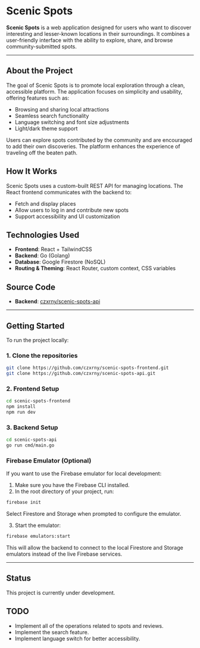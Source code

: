 # Scenic Spots

**Scenic Spots** is a web application designed for users who want to discover interesting and lesser-known locations in their surroundings. It combines a user-friendly interface with the ability to explore, share, and browse community-submitted spots.

---

## About the Project

The goal of Scenic Spots is to promote local exploration through a clean, accessible platform. The application focuses on simplicity and usability, offering features such as:

- Browsing and sharing local attractions
- Seamless search functionality
- Language switching and font size adjustments
- Light/dark theme support

Users can explore spots contributed by the community and are encouraged to add their own discoveries. The platform enhances the experience of traveling off the beaten path.

## How It Works

Scenic Spots uses a custom-built REST API for managing locations. The React frontend communicates with the backend to:

- Fetch and display places
- Allow users to log in and contribute new spots
- Support accessibility and UI customization

## Technologies Used

- **Frontend**: React + TailwindCSS
- **Backend**: Go (Golang)
- **Database**: Google Firestore (NoSQL)
- **Routing & Theming**: React Router, custom context, CSS variables

## Source Code

- **Backend**: [czxrny/scenic-spots-api](https://github.com/czxrny/scenic-spots-api)

---

## Getting Started

To run the project locally:

### 1. Clone the repositories

```bash
git clone https://github.com/czxrny/scenic-spots-frontend.git
git clone https://github.com/czxrny/scenic-spots-api.git
```

### 2. Frontend Setup

```bash
cd scenic-spots-frontend
npm install
npm run dev
```

### 3. Backend Setup

```bash
cd scenic-spots-api
go run cmd/main.go
```


### Firebase Emulator (Optional)

If you want to use the Firebase emulator for local development:

1. Make sure you have the Firebase CLI installed.
2. In the root directory of your project, run:

``` bash
firebase init
``` 

Select Firestore and Storage when prompted to configure the emulator.

3. Start the emulator:

``` bash
firebase emulators:start
``` 

This will allow the backend to connect to the local Firestore and Storage emulators instead of the live Firebase services.

---

## Status

This project is currently under development.

## TODO
- Implement all of the operations related to spots and reviews.
- Implement the search feature.
- Implement language switch for better accessibility.